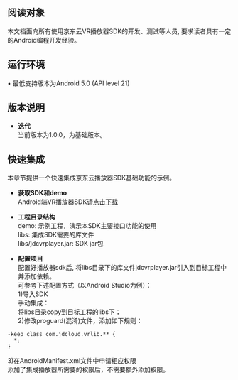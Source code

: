 ## 阅读对象
本文档面向所有使用京东云VR播放器SDK的开发、测试等人员, 要求读者具有一定的Android编程开发经验。  

## 运行环境
•	最低支持版本为Android 5.0 (API level 21)  

## 版本说明
* **迭代**  
当前版本为1.0.0，为基础版本。  

## 快速集成
本章节提供一个快速集成京东云播放器SDK基础功能的示例。

* **获取SDK和demo**  
Android端VR播放器SDK请<a href="https://zhanghao274.s3.cn-north-1.jdcloud-oss.com/VR/Android/jdcvrplayer.jar">点击下载</a><br/>  

* **工程目录结构**  
demo: 示例工程，演示本SDK主要接口功能的使用   
libs: 集成SDK需要的库文件   
libs/jdcvrplayer.jar: SDK jar包  
 

* **配置项目**    
配置好播放器sdk后, 将libs目录下的库文件jdcvrplayer.jar引入到目标工程中并添加依赖。   
可参考下述配置方式（以Android Studio为例）：   
1)导入SDK  
手动集成：   
将libs目录copy到目标工程的libs下；   
2)修改proguard(混淆)文件，添加如下规则：
```
-keep class com.jdcloud.vrlib.** {
  *;
}
```   
  3)在AndroidManifest.xml文件中申请相应权限   
  添加了集成播放器所需要的权限后，不需要额外添加权限。
